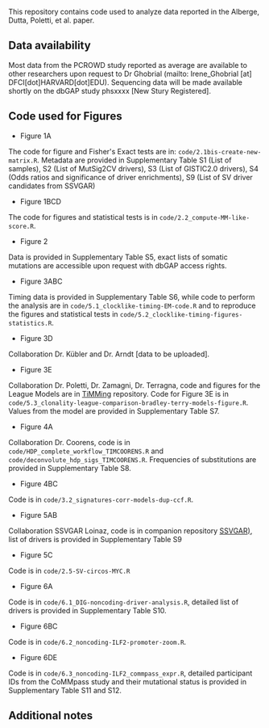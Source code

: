 This repository contains code used to analyze data reported in the Alberge, Dutta, Poletti, et al. paper. 

## Data availability

Most data from the PCROWD study reported as average are available to other researchers upon request to Dr Ghobrial (mailto: Irene_Ghobrial [at] DFCI[dot]HARVARD[dot]EDU). Sequencing data will be made available shortly on the dbGAP study phsxxxx [New Stury Registered].

## Code used for Figures

* Figure 1A

The code for figure and Fisher's Exact tests are in: `code/2.1bis-create-new-matrix.R`. Metadata are provided in Supplementary Table S1 (List of samples), S2 (List of MutSig2CV drivers), S3 (List of GISTIC2.0 drivers), S4 (Odds ratios and significance of driver enrichments), S9 (List of SV driver candidates from SSVGAR)

* Figure 1BCD

The code for figures and statistical tests is in `code/2.2_compute-MM-like-score.R`.

* Figure 2

Data is provided in Supplementary Table S5, exact lists of somatic mutations are accessible upon request with dbGAP access rights.

* Figure 3ABC

Timing data is provided in Supplementary Table S6, while code to perform the analysis are in `code/5.1_clocklike-timing-EM-code.R` and to reproduce the figures and statistical tests in `code/5.2_clocklike-timing-figures-statistics.R`.

* Figure 3D

Collaboration Dr. Kübler and Dr. Arndt [data to be uploaded].

* Figure 3E

Collaboration Dr. Poletti, Dr. Zamagni, Dr. Terragna, code and figures for the League Models are in [TiMMing](https://github.com/andrea-poletti-unibo/MS_TiMMing) repository. 
Code for Figure 3E is in `code/5.3_clonality-league-comparison-bradley-terry-models-figure.R`. Values from the model are provided in Supplementary Table S7.

* Figure 4A

Collaboration Dr. Coorens, code is in `code/HDP_complete_workflow_TIMCOORENS.R` and `code/deconvolute_hdp_sigs_TIMCOORENS.R`. Frequencies of substitutions are provided in Supplementary Table S8.

* Figure 4BC

Code is in `code/3.2_signatures-corr-models-dup-ccf.R`.

* Figure 5AB

Collaboration SSVGAR Loinaz, code is in companion repository [SSVGAR)](https://github.com/getzlab/SSVGAR), list of drivers is provided in Supplementary Table S9

* Figure 5C

Code is in `code/2.5-SV-circos-MYC.R`

* Figure 6A

Code is in `code/6.1_DIG-noncoding-driver-analysis.R`, detailed list of drivers is provided in Supplementary Table S10.

* Figure 6BC

Code is in `code/6.2_noncoding-ILF2-promoter-zoom.R`.

* Figure 6DE

Code is in `code/6.3_noncoding-ILF2_commpass_expr.R`, detailed participant IDs from the CoMMpass study and their mutational status is provided in Supplementary Table S11 and S12.

## Additional notes
